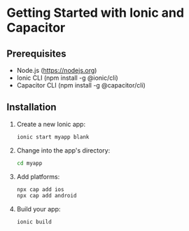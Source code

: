# Getting Started with Ionic and Capacitor

## Prerequisites

- Node.js (https://nodejs.org)
- Ionic CLI (npm install -g @ionic/cli)
- Capacitor CLI (npm install -g @capacitor/cli)

## Installation

1. Create a new Ionic app:
   ```bash
   ionic start myapp blank
   ```

2. Change into the app's directory:
   ```bash
   cd myapp
   ```

3. Add platforms:
   ```bash
   npx cap add ios
   npx cap add android
   ```

4. Build your app:
   ```bash
   ionic build
   ```

